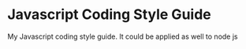 Javascript Coding Style Guide
=============================

My Javascript coding style guide. It could be applied as well to node js 
